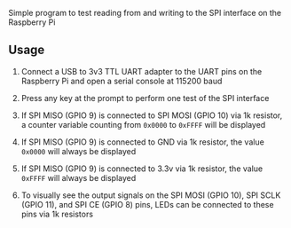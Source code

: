 Simple program to test reading from and writing to the SPI interface on the Raspberry Pi

Usage
-----

1. Connect a USB to 3v3 TTL UART adapter to the UART pins on the Raspberry Pi and open a serial console at 115200 baud

2. Press any key at the prompt to perform one test of the SPI interface

3. If SPI MISO (GPIO 9) is connected to SPI MOSI (GPIO 10) via 1k resistor, a counter variable counting from `0x0000` to `0xFFFF` will be displayed

4. If SPI MISO (GPIO 9) is connected to GND via 1k resistor, the value `0x0000` will always be displayed

5. If SPI MISO (GPIO 9) is connected to 3.3v via 1k resistor, the value `0xFFFF` will always be displayed

6. To visually see the output signals on the SPI MOSI (GPIO 10), SPI SCLK (GPIO 11), and SPI CE (GPIO 8) pins, LEDs can be connected to these pins via 1k resistors
